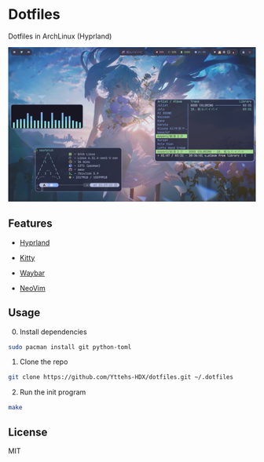 # Dotfiles

Dotfiles in ArchLinux (Hyprland)

![hyprland](Screenshot.png)

## Features

- [Hyprland](config/hypr)

- [Kitty](config/kitty)

- [Waybar](config/waybar)

- [NeoVim](config/nvim)

## Usage

0. Install dependencies

```bash
sudo pacman install git python-toml
```

1. Clone the repo


```bash
git clone https://github.com/Yttehs-HDX/dotfiles.git ~/.dotfiles
```

2. Run the init program

```bash
make
```

## License

MIT
